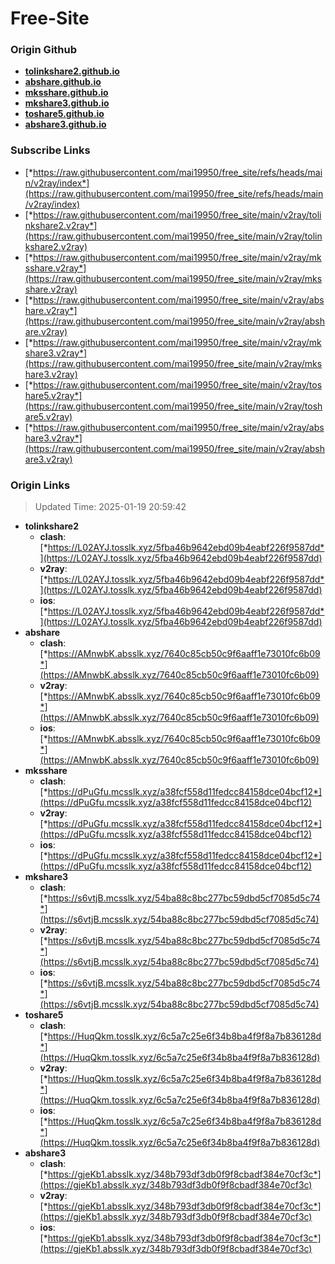 # Free-Site

### Origin Github

- [**tolinkshare2.github.io**](https://github.com/tolinkshare2/tolinkshare2.github.io)
- [**abshare.github.io**](https://github.com/abshare/abshare.github.io)
- [**mksshare.github.io**](https://github.com/mksshare/mksshare.github.io)
- [**mkshare3.github.io**](https://github.com/mkshare3/mkshare3.github.io)
- [**toshare5.github.io**](https://github.com/toshare5/toshare5.github.io)
- [**abshare3.github.io**](https://github.com/abshare3/abshare3.github.io)

### Subscribe Links

- [*https://raw.githubusercontent.com/mai19950/free_site/refs/heads/main/v2ray/index*](https://raw.githubusercontent.com/mai19950/free_site/refs/heads/main/v2ray/index)
- [*https://raw.githubusercontent.com/mai19950/free_site/main/v2ray/tolinkshare2.v2ray*](https://raw.githubusercontent.com/mai19950/free_site/main/v2ray/tolinkshare2.v2ray)
- [*https://raw.githubusercontent.com/mai19950/free_site/main/v2ray/mksshare.v2ray*](https://raw.githubusercontent.com/mai19950/free_site/main/v2ray/mksshare.v2ray)
- [*https://raw.githubusercontent.com/mai19950/free_site/main/v2ray/abshare.v2ray*](https://raw.githubusercontent.com/mai19950/free_site/main/v2ray/abshare.v2ray)
- [*https://raw.githubusercontent.com/mai19950/free_site/main/v2ray/mkshare3.v2ray*](https://raw.githubusercontent.com/mai19950/free_site/main/v2ray/mkshare3.v2ray)
- [*https://raw.githubusercontent.com/mai19950/free_site/main/v2ray/toshare5.v2ray*](https://raw.githubusercontent.com/mai19950/free_site/main/v2ray/toshare5.v2ray)
- [*https://raw.githubusercontent.com/mai19950/free_site/main/v2ray/abshare3.v2ray*](https://raw.githubusercontent.com/mai19950/free_site/main/v2ray/abshare3.v2ray)

### Origin Links

> Updated Time: 2025-01-19 20:59:42

- **tolinkshare2**
  - **clash**: [*https://L02AYJ.tosslk.xyz/5fba46b9642ebd09b4eabf226f9587dd*](https://L02AYJ.tosslk.xyz/5fba46b9642ebd09b4eabf226f9587dd)
  - **v2ray**: [*https://L02AYJ.tosslk.xyz/5fba46b9642ebd09b4eabf226f9587dd*](https://L02AYJ.tosslk.xyz/5fba46b9642ebd09b4eabf226f9587dd)
  - **ios**: [*https://L02AYJ.tosslk.xyz/5fba46b9642ebd09b4eabf226f9587dd*](https://L02AYJ.tosslk.xyz/5fba46b9642ebd09b4eabf226f9587dd)
- **abshare**
  - **clash**: [*https://AMnwbK.absslk.xyz/7640c85cb50c9f6aaff1e73010fc6b09*](https://AMnwbK.absslk.xyz/7640c85cb50c9f6aaff1e73010fc6b09)
  - **v2ray**: [*https://AMnwbK.absslk.xyz/7640c85cb50c9f6aaff1e73010fc6b09*](https://AMnwbK.absslk.xyz/7640c85cb50c9f6aaff1e73010fc6b09)
  - **ios**: [*https://AMnwbK.absslk.xyz/7640c85cb50c9f6aaff1e73010fc6b09*](https://AMnwbK.absslk.xyz/7640c85cb50c9f6aaff1e73010fc6b09)
- **mksshare**
  - **clash**: [*https://dPuGfu.mcsslk.xyz/a38fcf558d11fedcc84158dce04bcf12*](https://dPuGfu.mcsslk.xyz/a38fcf558d11fedcc84158dce04bcf12)
  - **v2ray**: [*https://dPuGfu.mcsslk.xyz/a38fcf558d11fedcc84158dce04bcf12*](https://dPuGfu.mcsslk.xyz/a38fcf558d11fedcc84158dce04bcf12)
  - **ios**: [*https://dPuGfu.mcsslk.xyz/a38fcf558d11fedcc84158dce04bcf12*](https://dPuGfu.mcsslk.xyz/a38fcf558d11fedcc84158dce04bcf12)
- **mkshare3**
  - **clash**: [*https://s6vtjB.mcsslk.xyz/54ba88c8bc277bc59dbd5cf7085d5c74*](https://s6vtjB.mcsslk.xyz/54ba88c8bc277bc59dbd5cf7085d5c74)
  - **v2ray**: [*https://s6vtjB.mcsslk.xyz/54ba88c8bc277bc59dbd5cf7085d5c74*](https://s6vtjB.mcsslk.xyz/54ba88c8bc277bc59dbd5cf7085d5c74)
  - **ios**: [*https://s6vtjB.mcsslk.xyz/54ba88c8bc277bc59dbd5cf7085d5c74*](https://s6vtjB.mcsslk.xyz/54ba88c8bc277bc59dbd5cf7085d5c74)
- **toshare5**
  - **clash**: [*https://HuqQkm.tosslk.xyz/6c5a7c25e6f34b8ba4f9f8a7b836128d*](https://HuqQkm.tosslk.xyz/6c5a7c25e6f34b8ba4f9f8a7b836128d)
  - **v2ray**: [*https://HuqQkm.tosslk.xyz/6c5a7c25e6f34b8ba4f9f8a7b836128d*](https://HuqQkm.tosslk.xyz/6c5a7c25e6f34b8ba4f9f8a7b836128d)
  - **ios**: [*https://HuqQkm.tosslk.xyz/6c5a7c25e6f34b8ba4f9f8a7b836128d*](https://HuqQkm.tosslk.xyz/6c5a7c25e6f34b8ba4f9f8a7b836128d)
- **abshare3**
  - **clash**: [*https://gjeKb1.absslk.xyz/348b793df3db0f9f8cbadf384e70cf3c*](https://gjeKb1.absslk.xyz/348b793df3db0f9f8cbadf384e70cf3c)
  - **v2ray**: [*https://gjeKb1.absslk.xyz/348b793df3db0f9f8cbadf384e70cf3c*](https://gjeKb1.absslk.xyz/348b793df3db0f9f8cbadf384e70cf3c)
  - **ios**: [*https://gjeKb1.absslk.xyz/348b793df3db0f9f8cbadf384e70cf3c*](https://gjeKb1.absslk.xyz/348b793df3db0f9f8cbadf384e70cf3c)
